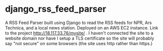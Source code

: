 # django_rss_feed_parser
A RSS Feed Parser built using Django to read the RSS feeds for NPR, Ars Technica, and a local news station. Deployed on an AWS EC2 instance. Link to the project http://18.117.33.76/mysite/ . I haven't connected the site to a website domain nor have I setup a TLS certificate so the site will probably say "not secure" on some browsers (the site uses http rather than https.)
